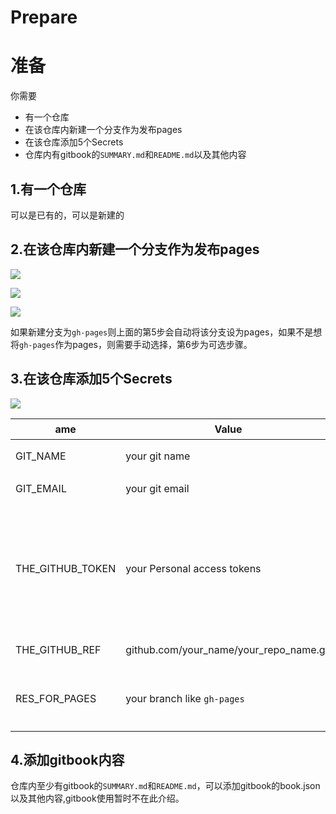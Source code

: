 # Prepare

# 准备

你需要

- 有一个仓库
- 在该仓库内新建一个分支作为发布pages
- 在该仓库添加5个Secrets
- 仓库内有gitbook的`SUMMARY.md`和`README.md`以及其他内容



## 1.有一个仓库

可以是已有的，可以是新建的



## 2.在该仓库内新建一个分支作为发布pages

![](https://raw.githubusercontent.com/ZanderZhao/images/master/img2020/20200104165934.png)

![](https://raw.githubusercontent.com/ZanderZhao/images/master/img2020/20200104170014.png)

![](https://raw.githubusercontent.com/ZanderZhao/images/master/img2020/20200104170113.png)

如果新建分支为`gh-pages`则上面的第5步会自动将该分支设为pages，如果不是想将`gh-pages`作为pages，则需要手动选择，第6步为可选步骤。



## 3.在该仓库添加5个Secrets

![](https://raw.githubusercontent.com/ZanderZhao/images/master/img2020/20200104170557.png)



| ame              | Value                                   | 说明                                                         |
| ---------------- | --------------------------------------- | ------------------------------------------------------------ |
| GIT_NAME         | your git name                           | 你的git名称                                                  |
| GIT_EMAIL        | your git email                          | 你的git的email                                               |
| THE_GITHUB_TOKEN | your Personal access tokens             | 可以在`Settings->Developer settings->Personal access tokens->Generate new token`生成，注意权限要给足 |
| THE_GITHUB_REF   | github.com/your_name/your_repo_name.git | 注意**不要**添加`https://`                                   |
| RES_FOR_PAGES    | your branch like `gh-pages`             | 注意要提前建好，且在设置里面设置为pages                      |



## 4.添加gitbook内容

仓库内至少有gitbook的`SUMMARY.md`和`README.md`，可以添加gitbook的book.json以及其他内容,gitbook使用暂时不在此介绍。